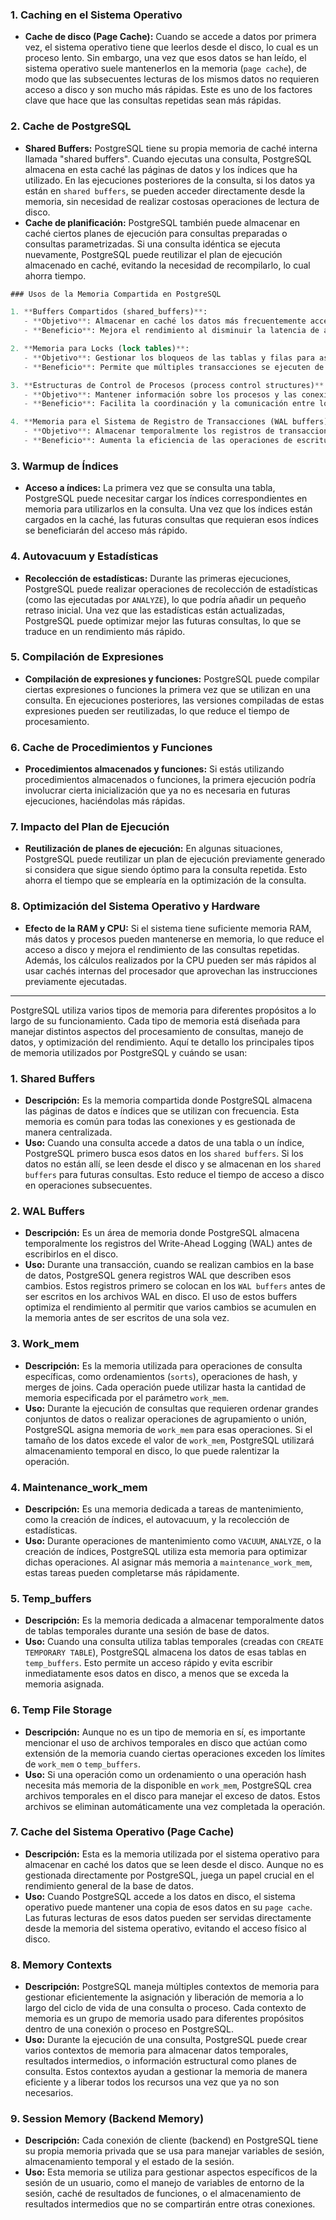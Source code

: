 
### 1. **Caching en el Sistema Operativo**
   - **Cache de disco (Page Cache):** Cuando se accede a datos por primera vez, el sistema operativo tiene que leerlos desde el disco, lo cual es un proceso lento. Sin embargo, una vez que esos datos se han leído, el sistema operativo suele mantenerlos en la memoria (`page cache`), de modo que las subsecuentes lecturas de los mismos datos no requieren acceso a disco y son mucho más rápidas. Este es uno de los factores clave que hace que las consultas repetidas sean más rápidas.

### 2. **Cache de PostgreSQL**
   - **Shared Buffers:** PostgreSQL tiene su propia memoria de caché interna llamada "shared buffers". Cuando ejecutas una consulta, PostgreSQL almacena en esta caché las páginas de datos y los índices que ha utilizado. En las ejecuciones posteriores de la consulta, si los datos ya están en `shared buffers`, se pueden acceder directamente desde la memoria, sin necesidad de realizar costosas operaciones de lectura de disco.
   - **Cache de planificación:** PostgreSQL también puede almacenar en caché ciertos planes de ejecución para consultas preparadas o consultas parametrizadas. Si una consulta idéntica se ejecuta nuevamente, PostgreSQL puede reutilizar el plan de ejecución almacenado en caché, evitando la necesidad de recompilarlo, lo cual ahorra tiempo.

```SQL
### Usos de la Memoria Compartida en PostgreSQL

1. **Buffers Compartidos (shared_buffers)**:
   - **Objetivo**: Almacenar en caché los datos más frecuentemente accedidos para reducir el número de lecturas y escrituras en disco.
   - **Beneficio**: Mejora el rendimiento al disminuir la latencia de acceso a los datos.

2. **Memoria para Locks (lock tables)**:
   - **Objetivo**: Gestionar los bloqueos de las tablas y filas para asegurar la consistencia y la integridad de los datos durante las transacciones concurrentes.
   - **Beneficio**: Permite que múltiples transacciones se ejecuten de manera segura sin interferencias.

3. **Estructuras de Control de Procesos (process control structures)**:
   - **Objetivo**: Mantener información sobre los procesos y las conexiones activas.
   - **Beneficio**: Facilita la coordinación y la comunicación entre los diferentes procesos del servidor PostgreSQL.

4. **Memoria para el Sistema de Registro de Transacciones (WAL buffers)**:
   - **Objetivo**: Almacenar temporalmente los registros de transacciones antes de escribirlos en el disco.
   - **Beneficio**: Aumenta la eficiencia de las operaciones de escritura y mejora la recuperación en caso de fallos.
 ```

### 3. **Warmup de Índices**
   - **Acceso a índices:** La primera vez que se consulta una tabla, PostgreSQL puede necesitar cargar los índices correspondientes en memoria para utilizarlos en la consulta. Una vez que los índices están cargados en la caché, las futuras consultas que requieran esos índices se beneficiarán del acceso más rápido.

### 4. **Autovacuum y Estadísticas**
   - **Recolección de estadísticas:** Durante las primeras ejecuciones, PostgreSQL puede realizar operaciones de recolección de estadísticas (como las ejecutadas por `ANALYZE`), lo que podría añadir un pequeño retraso inicial. Una vez que las estadísticas están actualizadas, PostgreSQL puede optimizar mejor las futuras consultas, lo que se traduce en un rendimiento más rápido.

### 5. **Compilación de Expresiones**
   - **Compilación de expresiones y funciones:** PostgreSQL puede compilar ciertas expresiones o funciones la primera vez que se utilizan en una consulta. En ejecuciones posteriores, las versiones compiladas de estas expresiones pueden ser reutilizadas, lo que reduce el tiempo de procesamiento.

### 6. **Cache de Procedimientos y Funciones**
   - **Procedimientos almacenados y funciones:** Si estás utilizando procedimientos almacenados o funciones, la primera ejecución podría involucrar cierta inicialización que ya no es necesaria en futuras ejecuciones, haciéndolas más rápidas.

### 7. **Impacto del Plan de Ejecución**
   - **Reutilización de planes de ejecución:** En algunas situaciones, PostgreSQL puede reutilizar un plan de ejecución previamente generado si considera que sigue siendo óptimo para la consulta repetida. Esto ahorra el tiempo que se emplearía en la optimización de la consulta.

### 8. **Optimización del Sistema Operativo y Hardware**
   - **Efecto de la RAM y CPU:** Si el sistema tiene suficiente memoria RAM, más datos y procesos pueden mantenerse en memoria, lo que reduce el acceso a disco y mejora el rendimiento de las consultas repetidas. Además, los cálculos realizados por la CPU pueden ser más rápidos al usar cachés internas del procesador que aprovechan las instrucciones previamente ejecutadas.


 --- 
PostgreSQL utiliza varios tipos de memoria para diferentes propósitos a lo largo de su funcionamiento. Cada tipo de memoria está diseñada para manejar distintos aspectos del procesamiento de consultas, manejo de datos, y optimización del rendimiento. Aquí te detallo los principales tipos de memoria utilizados por PostgreSQL y cuándo se usan:

### 1. **Shared Buffers**
   - **Descripción:** Es la memoria compartida donde PostgreSQL almacena las páginas de datos e índices que se utilizan con frecuencia. Esta memoria es común para todas las conexiones y es gestionada de manera centralizada.
   - **Uso:** Cuando una consulta accede a datos de una tabla o un índice, PostgreSQL primero busca esos datos en los `shared buffers`. Si los datos no están allí, se leen desde el disco y se almacenan en los `shared buffers` para futuras consultas. Esto reduce el tiempo de acceso a disco en operaciones subsecuentes.

### 2. **WAL Buffers**
   - **Descripción:** Es un área de memoria donde PostgreSQL almacena temporalmente los registros del Write-Ahead Logging (WAL) antes de escribirlos en el disco.
   - **Uso:** Durante una transacción, cuando se realizan cambios en la base de datos, PostgreSQL genera registros WAL que describen esos cambios. Estos registros primero se colocan en los `WAL buffers` antes de ser escritos en los archivos WAL en disco. El uso de estos buffers optimiza el rendimiento al permitir que varios cambios se acumulen en la memoria antes de ser escritos de una sola vez.

### 3. **Work_mem**
   - **Descripción:** Es la memoria utilizada para operaciones de consulta específicas, como ordenamientos (`sorts`), operaciones de hash, y merges de joins. Cada operación puede utilizar hasta la cantidad de memoria especificada por el parámetro `work_mem`.
   - **Uso:** Durante la ejecución de consultas que requieren ordenar grandes conjuntos de datos o realizar operaciones de agrupamiento o unión, PostgreSQL asigna memoria de `work_mem` para esas operaciones. Si el tamaño de los datos excede el valor de `work_mem`, PostgreSQL utilizará almacenamiento temporal en disco, lo que puede ralentizar la operación.

### 4. **Maintenance_work_mem**
   - **Descripción:** Es una memoria dedicada a tareas de mantenimiento, como la creación de índices, el autovacuum, y la recolección de estadísticas.
   - **Uso:** Durante operaciones de mantenimiento como `VACUUM`, `ANALYZE`, o la creación de índices, PostgreSQL utiliza esta memoria para optimizar dichas operaciones. Al asignar más memoria a `maintenance_work_mem`, estas tareas pueden completarse más rápidamente.

### 5. **Temp_buffers**
   - **Descripción:** Es la memoria dedicada a almacenar temporalmente datos de tablas temporales durante una sesión de base de datos.
   - **Uso:** Cuando una consulta utiliza tablas temporales (creadas con `CREATE TEMPORARY TABLE`), PostgreSQL almacena los datos de esas tablas en `temp_buffers`. Esto permite un acceso rápido y evita escribir inmediatamente esos datos en disco, a menos que se exceda la memoria asignada.

### 6. **Temp File Storage**
   - **Descripción:** Aunque no es un tipo de memoria en sí, es importante mencionar el uso de archivos temporales en disco que actúan como extensión de la memoria cuando ciertas operaciones exceden los límites de `work_mem` o `temp_buffers`.
   - **Uso:** Si una operación como un ordenamiento o una operación hash necesita más memoria de la disponible en `work_mem`, PostgreSQL crea archivos temporales en el disco para manejar el exceso de datos. Estos archivos se eliminan automáticamente una vez completada la operación.

### 7. **Cache del Sistema Operativo (Page Cache)**
   - **Descripción:** Esta es la memoria utilizada por el sistema operativo para almacenar en caché los datos que se leen desde el disco. Aunque no es gestionada directamente por PostgreSQL, juega un papel crucial en el rendimiento general de la base de datos.
   - **Uso:** Cuando PostgreSQL accede a los datos en disco, el sistema operativo puede mantener una copia de esos datos en su `page cache`. Las futuras lecturas de esos datos pueden ser servidas directamente desde la memoria del sistema operativo, evitando el acceso físico al disco.

### 8. **Memory Contexts**
   - **Descripción:** PostgreSQL maneja múltiples contextos de memoria para gestionar eficientemente la asignación y liberación de memoria a lo largo del ciclo de vida de una consulta o proceso. Cada contexto de memoria es un grupo de memoria usado para diferentes propósitos dentro de una conexión o proceso en PostgreSQL.
   - **Uso:** Durante la ejecución de una consulta, PostgreSQL puede crear varios contextos de memoria para almacenar datos temporales, resultados intermedios, o información estructural como planes de consulta. Estos contextos ayudan a gestionar la memoria de manera eficiente y a liberar todos los recursos una vez que ya no son necesarios.

### 9. **Session Memory (Backend Memory)**
   - **Descripción:** Cada conexión de cliente (backend) en PostgreSQL tiene su propia memoria privada que se usa para manejar variables de sesión, almacenamiento temporal y el estado de la sesión.
   - **Uso:** Esta memoria se utiliza para gestionar aspectos específicos de la sesión de un usuario, como el manejo de variables de entorno de la sesión, caché de resultados de funciones, o el almacenamiento de resultados intermedios que no se compartirán entre otras conexiones.
 
